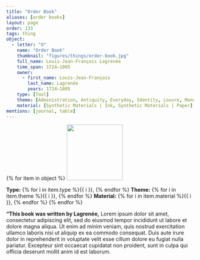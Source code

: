 ```yaml
---
title: "Order Book"
aliases: [order books]
layout: page
order: 133
tags: thing
object:
  - letter: "O"
    name: "Order Book"
    thumbnail: "figures/things/order-book.jpg"
    full_name: Louis-Jean-François Lagrenée
    time_span: 1724–1805
    owner:
      - first_name: Louis-Jean-François
        last_name: Lagrenée
        years: 1724–1805
    type: [Tool]
    theme: [Administration, Antiquity, Everyday, Identity, Louvre, Money, Studio, Travel]
    material: [Synthetic Materials | Ink, Synthetic Materials | Paper]
mentions: [journal, table]
---
```


{% for item in object %}
<img src="/_assets/images/{{ item.thumbnail }}" width="150"/>

**Type:** {% for i in item.type %}{{ i }}, {% endfor %}
**Theme:** {% for i in item.theme %}{{ i }}, {% endfor %}
**Material:** {% for i in item.material %}{{ i }}, {% endfor %}
{% endfor %}

**“This book was written by Lagrenée,** Lorem ipsum dolor sit amet, consectetur adipiscing elit, sed do eiusmod tempor incididunt ut labore et dolore magna aliqua. Ut enim ad minim veniam, quis nostrud exercitation ullamco laboris nisi ut aliquip ex ea commodo consequat. Duis aute irure dolor in reprehenderit in voluptate velit esse cillum dolore eu fugiat nulla pariatur. Excepteur sint occaecat cupidatat non proident, sunt in culpa qui officia deserunt mollit anim id est laborum.